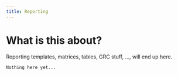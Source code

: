 ```yaml
---
title: Reporting
---
```


# What is this about?
Reporting templates, matrices, tables, GRC stuff, ..., will end up here.

```
Nothing here yet...
```